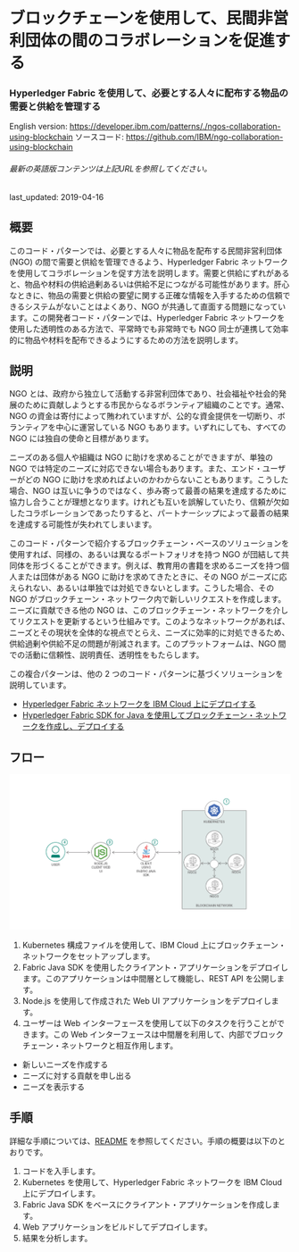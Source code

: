 # ブロックチェーンを使用して、民間非営利団体の間のコラボレーションを促進する

### Hyperledger Fabric を使用して、必要とする人々に配布する物品の需要と供給を管理する

English version: https://developer.ibm.com/patterns/./ngos-collaboration-using-blockchain
  ソースコード: https://github.com/IBM/ngo-collaboration-using-blockchain

###### 最新の英語版コンテンツは上記URLを参照してください。
last_updated: 2019-04-16

 
## 概要

このコード・パターンでは、必要とする人々に物品を配布する民間非営利団体 (NGO) の間で需要と供給を管理できるよう、Hyperledger Fabric ネットワークを使用してコラボレーションを促す方法を説明します。需要と供給にずれがあると、物品や材料の供給過剰あるいは供給不足につながる可能性があります。肝心なときに、物品の需要と供給の要望に関する正確な情報を入手するための信頼できるシステムがないことはよくあり、NGO が共通して直面する問題になっています。この開発者コード・パターンでは、Hyperledger Fabric ネットワークを使用した透明性のある方法で、平常時でも非常時でも NGO 同士が連携して効率的に物品や材料を配布できるようにするための方法を説明します。

## 説明

NGO とは、政府から独立して活動する非営利団体であり、社会福祉や社会的発展のために貢献しようとする市民からなるボランティア組織のことです。通常、NGO の資金は寄付によって賄われていますが、公的な資金提供を一切断り、ボランティアを中心に運営している NGO もあります。いずれにしても、すべての NGO には独自の使命と目標があります。

ニーズのある個人や組織は NGO に助けを求めることができますが、単独の NGO では特定のニーズに対応できない場合もあります。また、エンド・ユーザーがどの NGO に助けを求めればよいのかわからないこともあります。こうした場合、NGO は互いに争うのではなく、歩み寄って最善の結果を達成するために協力し合うことが理想となります。けれども互いを誤解していたり、信頼が欠如したコラボレーションであったりすると、パートナーシップによって最善の結果を達成する可能性が失われてしまいます。

このコード・パターンで紹介するブロックチェーン・ベースのソリューションを使用すれば、同様の、あるいは異なるポートフォリオを持つ NGO が団結して共同体を形づくることができます。例えば、教育用の書籍を求めるニーズを持つ個人または団体がある NGO に助けを求めてきたときに、その NGO がニーズに応えられない、あるいは単独では対処できないとします。こうした場合、その NGO がブロックチェーン・ネットワーク内で新しいリクエストを作成します。ニーズに貢献できる他の NGO は、このブロックチェーン・ネットワークを介してリクエストを更新するという仕組みです。このようなネットワークがあれば、ニーズとその現状を全体的な視点でとらえ、ニーズに効率的に対処できるため、供給過剰や供給不足の問題が削減されます。このプラットフォームは、NGO 間での活動に信頼性、説明責任、透明性をもたらします。

この複合パターンは、他の 2 つのコード・パターンに基づくソリューションを説明しています。

* [Hyperledger Fabric ネットワークを IBM Cloud 上にデプロイする](https://github.com/IBM/japan-technology/blob/main/Code-Patterns/deploy-hyperledger-fabric-network-on-ibm-cloud/)
* [Hyperledger Fabric SDK for Java を使用してブロックチェーン・ネットワークを作成し、デプロイする](https://github.com/IBM/japan-technology/blob/main/Code-Patterns/create-and-deploy-blockchain-network-using-fabric-sdk-java/)

## フロー

![フロー](./images/flow-v3.png)

1. Kubernetes 構成ファイルを使用して、IBM Cloud 上にブロックチェーン・ネットワークをセットアップします。
1. Fabric Java SDK を使用したクライアント・アプリケーションをデプロイします。このアプリケーションは中間層として機能し、REST API を公開します。
1. Node.js を使用して作成された Web UI アプリケーションをデプロイします。
1. ユーザーは Web インターフェースを使用して以下のタスクを行うことができます。この Web インターフェースは中間層を利用して、内部でブロックチェーン・ネットワークと相互作用します。
  * 新しいニーズを作成する
  * ニーズに対する貢献を申し出る
  * ニーズを表示する

## 手順

詳細な手順については、[README](https://github.com/IBM/ngo-collaboration-using-blockchain/blob/master/README.md) を参照してください。手順の概要は以下のとおりです。

1. コードを入手します。
1. Kubernetes を使用して、Hyperledger Fabric ネットワークを IBM Cloud 上にデプロイします。
1. Fabric Java SDK をベースにクライアント・アプリケーションを作成します。
1. Web アプリケーションをビルドしてデプロイします。
1. 結果を分析します。
